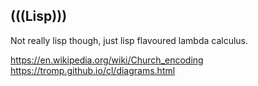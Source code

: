 ## (((Lisp)))

Not really lisp though, just lisp flavoured lambda calculus.

https://en.wikipedia.org/wiki/Church_encoding
https://tromp.github.io/cl/diagrams.html

